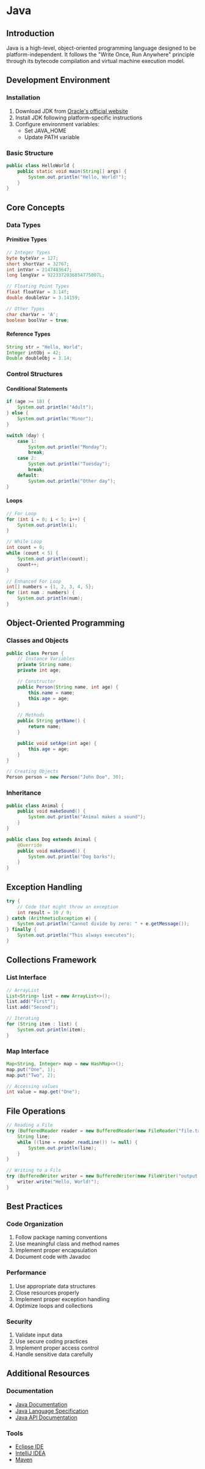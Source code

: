 # Java

## Introduction
Java is a high-level, object-oriented programming language designed to be platform-independent. It follows the "Write Once, Run Anywhere" principle through its bytecode compilation and virtual machine execution model.

## Development Environment

### Installation
1. Download JDK from [Oracle's official website](https://www.oracle.com/java/technologies/javase-jdk11-downloads.html)
2. Install JDK following platform-specific instructions
3. Configure environment variables:
   - Set JAVA_HOME
   - Update PATH variable

### Basic Structure
```java
public class HelloWorld {
    public static void main(String[] args) {
        System.out.println("Hello, World!");
    }
}
```

## Core Concepts

### Data Types

#### Primitive Types
```java
// Integer Types
byte byteVar = 127;
short shortVar = 32767;
int intVar = 2147483647;
long longVar = 9223372036854775807L;

// Floating Point Types
float floatVar = 3.14f;
double doubleVar = 3.14159;

// Other Types
char charVar = 'A';
boolean boolVar = true;
```

#### Reference Types
```java
String str = "Hello, World";
Integer intObj = 42;
Double doubleObj = 3.14;
```

### Control Structures

#### Conditional Statements
```java
if (age >= 18) {
    System.out.println("Adult");
} else {
    System.out.println("Minor");
}

switch (day) {
    case 1:
        System.out.println("Monday");
        break;
    case 2:
        System.out.println("Tuesday");
        break;
    default:
        System.out.println("Other day");
}
```

#### Loops
```java
// For Loop
for (int i = 0; i < 5; i++) {
    System.out.println(i);
}

// While Loop
int count = 0;
while (count < 5) {
    System.out.println(count);
    count++;
}

// Enhanced For Loop
int[] numbers = {1, 2, 3, 4, 5};
for (int num : numbers) {
    System.out.println(num);
}
```

## Object-Oriented Programming

### Classes and Objects
```java
public class Person {
    // Instance Variables
    private String name;
    private int age;

    // Constructor
    public Person(String name, int age) {
        this.name = name;
        this.age = age;
    }

    // Methods
    public String getName() {
        return name;
    }

    public void setAge(int age) {
        this.age = age;
    }
}

// Creating Objects
Person person = new Person("John Doe", 30);
```

### Inheritance
```java
public class Animal {
    public void makeSound() {
        System.out.println("Animal makes a sound");
    }
}

public class Dog extends Animal {
    @Override
    public void makeSound() {
        System.out.println("Dog barks");
    }
}
```

## Exception Handling
```java
try {
    // Code that might throw an exception
    int result = 10 / 0;
} catch (ArithmeticException e) {
    System.out.println("Cannot divide by zero: " + e.getMessage());
} finally {
    System.out.println("This always executes");
}
```

## Collections Framework

### List Interface
```java
// ArrayList
List<String> list = new ArrayList<>();
list.add("First");
list.add("Second");

// Iterating
for (String item : list) {
    System.out.println(item);
}
```

### Map Interface
```java
Map<String, Integer> map = new HashMap<>();
map.put("One", 1);
map.put("Two", 2);

// Accessing values
int value = map.get("One");
```

## File Operations
```java
// Reading a File
try (BufferedReader reader = new BufferedReader(new FileReader("file.txt"))) {
    String line;
    while ((line = reader.readLine()) != null) {
        System.out.println(line);
    }
}

// Writing to a File
try (BufferedWriter writer = new BufferedWriter(new FileWriter("output.txt"))) {
    writer.write("Hello, World!");
}
```

## Best Practices

### Code Organization
1. Follow package naming conventions
2. Use meaningful class and method names
3. Implement proper encapsulation
4. Document code with Javadoc

### Performance
1. Use appropriate data structures
2. Close resources properly
3. Implement proper exception handling
4. Optimize loops and collections

### Security
1. Validate input data
2. Use secure coding practices
3. Implement proper access control
4. Handle sensitive data carefully

## Additional Resources

### Documentation
- [Java Documentation](https://docs.oracle.com/en/java/)
- [Java Language Specification](https://docs.oracle.com/javase/specs/)
- [Java API Documentation](https://docs.oracle.com/en/java/javase/11/docs/api/)

### Tools
- [Eclipse IDE](https://www.eclipse.org/)
- [IntelliJ IDEA](https://www.jetbrains.com/idea/)
- [Maven](https://maven.apache.org/)
